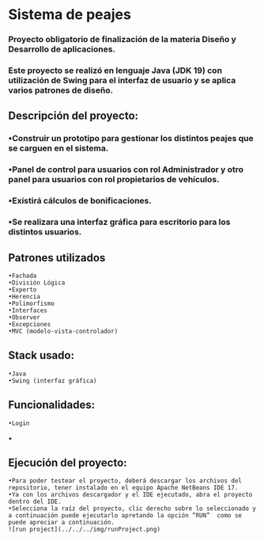 

# Sistema de peajes

### Proyecto obligatorio de finalización de la materia Diseño y Desarrollo de aplicaciones.
### Este proyecto se realizó en lenguaje Java (JDK 19) con utilización de Swing para el interfaz de usuario y se aplica varios patrones de diseño.

## Descripción del proyecto:
### •Construir un prototipo para gestionar los distintos peajes que se carguen en el sistema.
### •Panel de control para usuarios con rol Administrador y otro panel para usuarios con rol propietarios de vehículos.
### •Existirá cálculos de bonificaciones.
### •Se realizara una interfaz gráfica para escritorio para los distintos usuarios.


## Patrones utilizados
    •Fachada
    •División Lógica
    •Experto
    •Herencia
    •Polimorfismo
    •Interfaces
    •Observer
    •Excepciones
    •MVC (modelo-vista-controlador)

## Stack usado:
    •Java
    •Swing (interfaz gráfica)



## Funcionalidades:
    •Login
•	

## Ejecución del proyecto:
    •Para poder testear el proyecto, deberá descargar los archivos del repositorio, tener instalado en el equipo Apache NetBeans IDE 17.
    •Ya con los archivos descargador y el IDE ejecutado, abra el proyecto dentro del IDE. 
    •Selecciona la raíz del proyecto, clic derecho sobre lo seleccionado y a continuación puede ejecutarlo apretando la opción “RUN”  como se puede apreciar a continuación.
    ![run project](../../../img/runProject.png)


